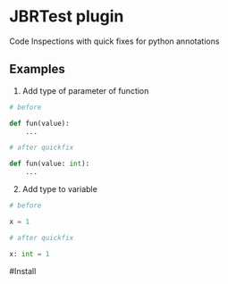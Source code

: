# JBRTest plugin

Code Inspections with quick fixes for python annotations

## Examples

1. Add type of parameter of function
```python
# before

def fun(value):
    ...

# after quickfix

def fun(value: int):
    ...
```
2. Add type to variable
```python
# before

x = 1

# after quickfix

x: int = 1
```

#Install
